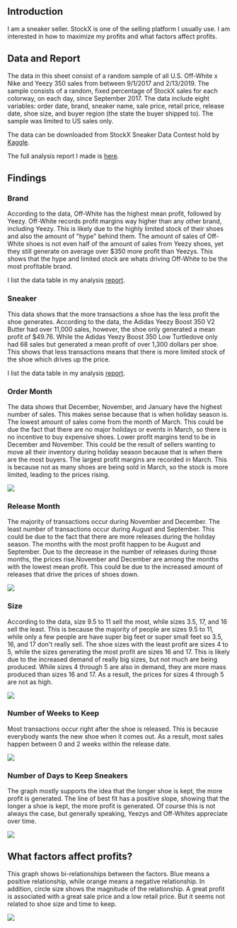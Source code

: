 ## Introduction  
I am a sneaker seller. StockX is one of the selling platform I usually use. I am interested in how to maximize my profits and what factors affect profits.

## Data and Report  
The data in this sheet consist of a random sample of all U.S. Off-White x Nike and Yeezy 350 sales from between 9/1/2017 and 2/13/2019. The sample consists of a random, fixed percentage of StockX sales for each colorway, on each day, since September 2017. The data include eight variables: order date, brand, sneaker name, sale price, retail price, release date, shoe size, and buyer region (the state the buyer shipped to). The sample was limited to US sales only.  

The data can be downloaded from StockX Sneaker Data Contest hold by [Kaggle](https://www.kaggle.com/datasets/hudsonstuck/stockx-data-contest).

The full analysis report I made is [here](/_pages/StockX_v01_Leo.html).


## Findings  
### Brand
According to the data, Off-White has the highest mean profit, followed by Yeezy. Off-White records profit margins way higher than any other brand, including Yeezy. This is likely due to the highly limited stock of their shoes and also the amount of "hype" behind them. The amount of sales of Off-White shoes is not even half of the amount of sales from Yeezy shoes, yet they still generate on average over $350 more profit than Yeezys. This shows that the hype and limited stock are whats driving Off-White to be the most profitable brand.

I list the data table in my analysis [report](/_pages/StockX_v01_Leo.html).  

### Sneaker 
This data shows that the more transactions a shoe has the less profit the shoe generates. According to the data, the Adidas Yeezy Boost 350 V2 Butter had over 11,000 sales, however, the shoe only generated a mean profit of $49.76. While the Adidas Yeezy Boost 350 Low Turtledove only had 68 sales but generated a mean profit of over 1,300 dollars per shoe. This shows that less transactions means that there is more limited stock of the shoe which drives up the price.

I list the data table in my analysis [report](/_pages/StockX_v01_Leo.html).  

### Order Month  
The data shows that December, November, and January have the highest number of sales. This makes sense because that is when holiday season is. The lowest amount of sales come from the month of March. This could be due the fact that there are no major holidays or events in March, so there is no incentive to buy expensive shoes. Lower profit margins tend to be in December and November. This could be the result of sellers wanting to move all their inventory during holiday season because that is when there are the most buyers. The largest profit margins are recorded in March. This is because not as many shoes are being sold in March, so the stock is more limited, leading to the prices rising.

![](/assets/images/StockX_relation_btw_profit_omonth.png)  

### Release Month  
The majority of transactions occur during November and December. The least number of transactions occur during August and September. This could be due to the fact that there are more releases during the holiday season. The months with the most profit happen to be August and September. Due to the decrease in the number of releases during those months, the prices rise.November and December are among the months with the lowest mean profit. This could be due to the increased amount of releases that drive the prices of shoes down.

![](/assets/images/StockX_relation_btw_profit_rmonth.png)  
 
### Size  
According to the data, size 9.5 to 11 sell the most, while sizes 3.5, 17, and 16 sell the least. This is because the majority of people are sizes 9.5 to 11, while only a few people are have super big feet or super small feet so 3.5, 16, and 17 don't really sell. The shoe sizes with the least profit are sizes 4 to 5, while the sizes generating the most profit are sizes 16 and 17. This is likely due to the increased demand of really big sizes, but not much are being produced. While sizes 4 through 5 are also in demand, they are more mass produced than sizes 16 and 17. As a result, the prices for sizes 4 through 5 are not as high.

![](/assets/images/StockX_relation_btw_profit_size.png)  

### Number of Weeks to Keep 
Most transactions occur right after the shoe is released. This is because everybody wants the new shoe when it comes out. As a result, most sales happen between 0 and 2 weeks within the release date.

![](/assets/images/StockX_relation_btw_profit_weeks.png)  

### Number of Days to Keep Sneakers  
The graph mostly supports the idea that the longer shoe is kept, the more profit is generated. The line of best fit has a positive slope, showing that the longer a shoe is kept, the more profit is generated. Of course this is not always the case, but generally speaking, Yeezys and Off-Whites appreciate over time. 

![](/assets/images/StockX_relation_btw_profit_days.png)  

## What factors affect profits?  
This graph shows bi-relationships between the factors. Blue means a positive relationship, while orange means a negative relationship. In addition, circle size shows the magnitude of the relationship. A great profit is associated with a great sale price and a low retail price. But it seems not related to shoe size and time to keep.  

![](/assets/images/StockX_relation_btw_profit_allfactor.png)  



